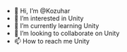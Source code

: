 - 👋 Hi, I’m @Kozuhar
- 👀 I’m interested in Unity
- 🌱 I’m currently learning Unity
- 💞️ I’m looking to collaborate on Unity
- 📫 How to reach me Unity

<!---
Kozuhar/Kozuhar is a ✨ special ✨ repository because its `README.md` (this file) appears on your GitHub profile.
You can click the Preview link to take a look at your changes.
--->
